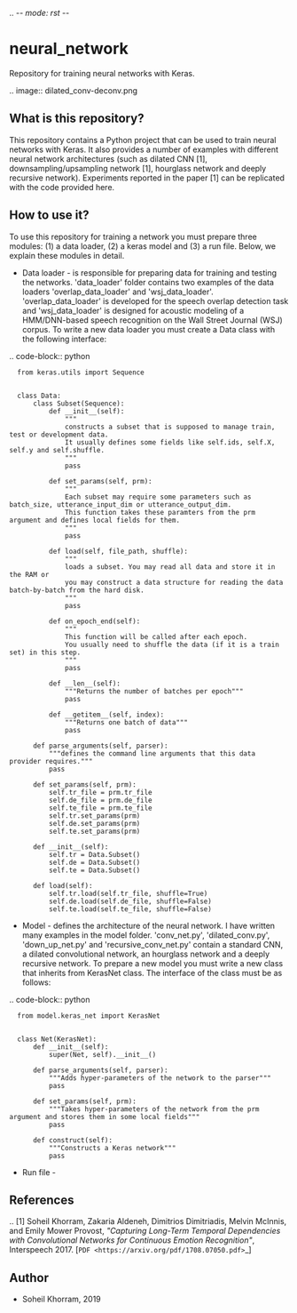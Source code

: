 .. -*- mode: rst -*-

neural_network
================

Repository for training neural networks with Keras. 

.. image:: dilated_conv-deconv.png

What is this repository?
------------------------

This repository contains a Python project that can be used to train neural networks with Keras. It also provides a number of examples with different neural network architectures (such as dilated CNN [1], downsampling/upsampling network [1], hourglass network and deeply recursive network). Experiments reported in the paper [1] can be replicated with the code provided here.

How to use it?
--------------

To use this repository for training a network you must prepare three modules: (1) a data loader, (2) a keras model and (3) a run file. Below, we explain these modules in detail.

* Data loader - is responsible for preparing data for training and testing the networks. 'data_loader' folder contains two examples of the data loaders 'overlap_data_loader' and 'wsj_data_loader'. 'overlap_data_loader' is developed for the speech overlap detection task and 'wsj_data_loader' is designed for acoustic modeling of a HMM/DNN-based speech recognition on the Wall Street Journal (WSJ) corpus. To write a new data loader you must create a Data class with the following interface:

.. code-block:: python

      from keras.utils import Sequence


      class Data:
          class Subset(Sequence):
              def __init__(self):
                  """
                  constructs a subset that is supposed to manage train, test or development data.
                  It usually defines some fields like self.ids, self.X, self.y and self.shuffle.
                  """
                  pass

              def set_params(self, prm):
                  """
                  Each subset may require some parameters such as batch_size, utterance_input_dim or utterance_output_dim.
                  This function takes these paramters from the prm argument and defines local fields for them.
                  """
                  pass

              def load(self, file_path, shuffle):
                  """
                  loads a subset. You may read all data and store it in the RAM or 
                  you may construct a data structure for reading the data batch-by-batch from the hard disk.
                  """
                  pass

              def on_epoch_end(self):
                  """
                  This function will be called after each epoch.
                  You usually need to shuffle the data (if it is a train set) in this step.
                  """
                  pass

              def __len__(self):
                  """Returns the number of batches per epoch"""
                  pass

              def __getitem__(self, index):
                  """Returns one batch of data"""
                  pass

          def parse_arguments(self, parser):
              """defines the command line arguments that this data provider requires."""
              pass

          def set_params(self, prm):
              self.tr_file = prm.tr_file
              self.de_file = prm.de_file
              self.te_file = prm.te_file
              self.tr.set_params(prm)
              self.de.set_params(prm)
              self.te.set_params(prm)

          def __init__(self):
              self.tr = Data.Subset()
              self.de = Data.Subset()
              self.te = Data.Subset()

          def load(self):
              self.tr.load(self.tr_file, shuffle=True)
              self.de.load(self.de_file, shuffle=False)
              self.te.load(self.te_file, shuffle=False)


* Model - defines the architecture of the neural network. I have written many examples in the model folder. 'conv_net.py', 'dilated_conv.py', 'down_up_net.py' and 'recursive_conv_net.py' contain a standard CNN, a dilated convolutional network, an hourglass network and a deeply recursive network. To prepare a new model you must write a new class that inherits from KerasNet class. The interface of the class must be as follows:

.. code-block:: python

      from model.keras_net import KerasNet


      class Net(KerasNet):
          def __init__(self):
              super(Net, self).__init__()

          def parse_arguments(self, parser):
              """Adds hyper-parameters of the network to the parser"""
              pass

          def set_params(self, prm):
              """Takes hyper-parameters of the network from the prm argument and stores them in some local fields"""
              pass

          def construct(self):
              """Constructs a Keras network"""
              pass
              
* Run file -  


References
----------

.. [1] Soheil Khorram, Zakaria Aldeneh, Dimitrios Dimitriadis, Melvin McInnis, and Emily Mower Provost, 
       *"Capturing Long-Term Temporal Dependencies with Convolutional Networks for Continuous Emotion Recognition"*,
       Interspeech 2017. [`PDF <https://arxiv.org/pdf/1708.07050.pdf>`_]

Author
------

- Soheil Khorram, 2019


